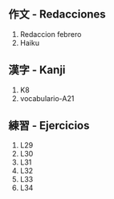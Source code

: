 作文 - Redacciones 
------------------

1. Redaccion febrero
2. Haiku


漢字 - Kanji
-----------------

1. K8
2. vocabulario-A21


練習 - Ejercicios
------------------

1. L29
2. L30
3. L31
4. L32
5. L33
6. L34
